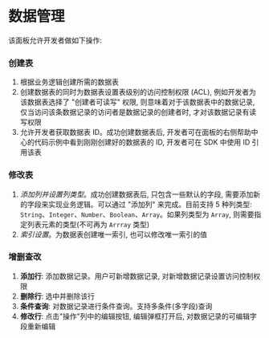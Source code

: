 # 数据管理

该面板允许开发者做如下操作:

### 创建表

1. 根据业务逻辑创建所需的数据表
2. 创建数据表的同时为数据表设置表级别的访问控制权限 (ACL), 例如开发者为该数据表选择了 "创建者可读写" 权限, 则意味着对于该数据表中的数据记录, 仅当访问该条数据记录的访问者是数据记录的创建者时, 才对该数据记录有读写权限
3. 允许开发者获取数据表 ID。成功创建数据表后, 开发者可在面板的右侧帮助中心的代码示例中看到刚刚创建好的数据表的 ID, 开发者可在 SDK 中使用 ID 引用该表

### 修改表

1. *添加列并设置列类型*。成功创建数据表后, 只包含一些默认的字段, 需要添加新的字段来实现业务逻辑。可以通过 "添加列" 来完成。目前支持 5 种列类型: `String`、`Integer`、`Number`、`Boolean`、`Array`。如果列类型为 `Array`, 则需要指定列表元素的类型(不可再为 `Arrray` 类型)
2. *索引设置*。为数据表创建唯一索引, 也可以修改唯一索引的值

### 增删查改

1. **添加行**: 添加数据记录。用户可新增数据记录, 对新增数据记录设置访问控制权限
2. **删除行**: 选中并删除该行
3. **条件查询**: 对数据记录进行条件查询。支持多条件(多字段)查询
4. **修改行**: 点击"操作"列中的编辑按钮, 编辑弹框打开后, 对数据记录的可编辑字段重新编辑

